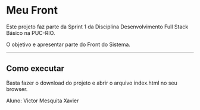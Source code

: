 # Meu Front

Este projeto faz parte da Sprint 1 da Disciplina Desenvolvimento Full Stack Básico na PUC-RIO.

O objetivo e apresentar parte do Front do Sistema.

---

## Como executar

Basta fazer o download do projeto e abrir o arquivo index.html no seu browser.

Aluno: Victor Mesquita Xavier

